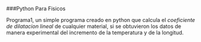 ###Python Para Fisicos

Programa1, un simple programa creado en python que calcula el *coeficiente de dilatacion lineal* de cualquier material, si se obtuvieron los datos de manera experimental del incremento de la temperatura y de la longitud.

